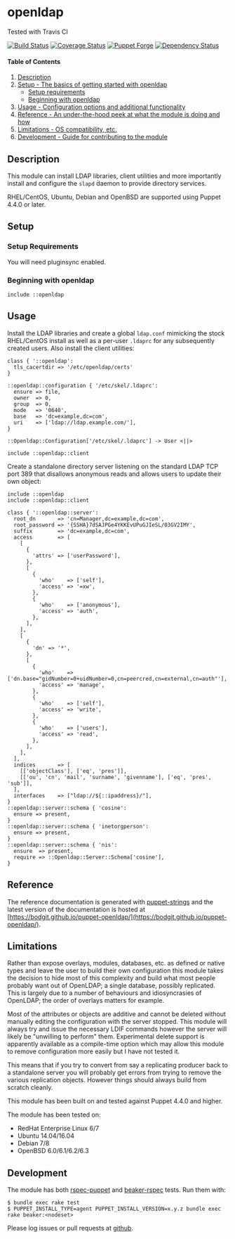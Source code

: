 # openldap

Tested with Travis CI

[![Build Status](https://travis-ci.org/bodgit/puppet-openldap.svg?branch=master)](https://travis-ci.org/bodgit/puppet-openldap)
[![Coverage Status](https://coveralls.io/repos/bodgit/puppet-openldap/badge.svg?branch=master&service=github)](https://coveralls.io/github/bodgit/puppet-openldap?branch=master)
[![Puppet Forge](http://img.shields.io/puppetforge/v/bodgit/openldap.svg)](https://forge.puppetlabs.com/bodgit/openldap)
[![Dependency Status](https://gemnasium.com/bodgit/puppet-openldap.svg)](https://gemnasium.com/bodgit/puppet-openldap)

#### Table of Contents

1. [Description](#description)
2. [Setup - The basics of getting started with openldap](#setup)
    * [Setup requirements](#setup-requirements)
    * [Beginning with openldap](#beginning-with-openldap)
3. [Usage - Configuration options and additional functionality](#usage)
4. [Reference - An under-the-hood peek at what the module is doing and how](#reference)
5. [Limitations - OS compatibility, etc.](#limitations)
6. [Development - Guide for contributing to the module](#development)

## Description

This module can install LDAP libraries, client utilities and more importantly
install and configure the `slapd` ḋaemon to provide directory services.

RHEL/CentOS, Ubuntu, Debian and OpenBSD are supported using Puppet 4.4.0 or
later.

## Setup

### Setup Requirements

You will need pluginsync enabled.

### Beginning with openldap

```puppet
include ::openldap
```

## Usage

Install the LDAP libraries and create a global `ldap.conf` mimicking the stock
RHEL/CentOS install as well as a per-user `.ldaprc` for any subsequently
created users. Also install the client utilities:

```puppet
class { '::openldap':
  tls_cacertdir => '/etc/openldap/certs'
}

::openldap::configuration { '/etc/skel/.ldaprc':
  ensure => file,
  owner  => 0,
  group  => 0,
  mode   => '0640',
  base   => 'dc=example,dc=com',
  uri    => ['ldap://ldap.example.com/'],
}

::Openldap::Configuration['/etc/skel/.ldaprc'] -> User <||>

include ::openldap::client
```

Create a standalone directory server listening on the standard LDAP TCP port
389 that disallows anonymous reads and allows users to update their own object:

```puppet
include ::openldap
include ::openldap::client

class { '::openldap::server':
  root_dn       => 'cn=Manager,dc=example,dc=com',
  root_password => '{SSHA}7dSAJPGe4YKKEvUPuGJIeSL/03GV2IMY',
  suffix        => 'dc=example,dc=com',
  access        => [
    [
      {
        'attrs' => ['userPassword'],
      },
      [
        {
          'who'    => ['self'],
          'access' => '=xw',
        },
        {
          'who'    => ['anonymous'],
          'access' => 'auth',
        },
      ],
    ],
    [
      {
        'dn' => '*',
      },
      [
        {
          'who'    => ['dn.base="gidNumber=0+uidNumber=0,cn=peercred,cn=external,cn=auth"'],
          'access' => 'manage',
        },
        {
          'who'    => ['self'],
          'access' => 'write',
        },
        {
          'who'    => ['users'],
          'access' => 'read',
        },
      ],
    ],
  ],
  indices       => [
    [['objectClass'], ['eq', 'pres']],
    [['ou', 'cn', 'mail', 'surname', 'givenname'], ['eq', 'pres', 'sub']],
  ],
  interfaces    => ["ldap://${::ipaddress}/"],
}
::openldap::server::schema { 'cosine':
  ensure => present,
}
::openldap::server::schema { 'inetorgperson':
  ensure => present,
}
::openldap::server::schema { 'nis':
  ensure  => present,
  require => ::Openldap::Server::Schema['cosine'],
}
```

## Reference

The reference documentation is generated with
[puppet-strings](https://github.com/puppetlabs/puppet-strings) and the latest
version of the documentation is hosted at
[https://bodgit.github.io/puppet-openldap/](https://bodgit.github.io/puppet-openldap/).

## Limitations

Rather than expose overlays, modules, databases, etc. as defined or native
types and leave the user to build their own configuration this module takes
the decision to hide most of this complexity and build what most people
probably want out of OpenLDAP; a single database, possibly replicated. This
is largely due to a number of behaviours and idiosyncrasies of OpenLDAP; the
order of overlays matters for example.

Most of the attributes or objects are additive and cannot be deleted without
manually editing the configuration with the server stopped. This module will
always try and issue the necessary LDIF commands however the server will likely
be "unwilling to perform" them. Experimental delete support is apparently
available as a compile-time option which may allow this module to remove
configuration more easily but I have not tested it.

This means that if you try to convert from say a replicating producer back to a
standalone server you will probably get errors from trying to remove the
various replication objects.  However things should always build from scratch
cleanly.

This module has been built on and tested against Puppet 4.4.0 and higher.

The module has been tested on:

* RedHat Enterprise Linux 6/7
* Ubuntu 14.04/16.04
* Debian 7/8
* OpenBSD 6.0/6.1/6.2/6.3

## Development

The module has both [rspec-puppet](http://rspec-puppet.com) and
[beaker-rspec](https://github.com/puppetlabs/beaker-rspec) tests. Run them
with:

```
$ bundle exec rake test
$ PUPPET_INSTALL_TYPE=agent PUPPET_INSTALL_VERSION=x.y.z bundle exec rake beaker:<nodeset>
```

Please log issues or pull requests at
[github](https://github.com/bodgit/puppet-openldap).
